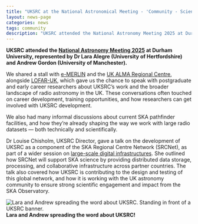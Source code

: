 ```yaml
---
title: "UKSRC at the National Astronomical Meeting - 'Community - Science Through Connection' "
layout: news-page
categories: news
tags: community
description: "UKSRC attended the National Astronomy Meeting 2025 at Durham University, represented by Dr Lara Alegre (University of Hertfordshire) and Andrew Gordon (University of Manchester)."
---
```

**UKSRC attended the [National Astronomy Meeting 2025](https://conference.astro.dur.ac.uk/event/7/) at Durham University, represented by Dr Lara Alegre (University of Hertfordshire) and Andrew Gordon (University of Manchester).**

We shared a stall with [e-MERLIN](https://www.e-merlin.ac.uk/) and the [UK ALMA Regional Centre](https://www.alma.ac.uk/), alongside [LOFAR-UK](https://www.lofar-uk.org/), which gave us the chance to speak with postgraduate and early career researchers about UKSRC’s work and the broader landscape of radio astronomy in the UK. These conversations often touched on career development, training opportunities, and how researchers can get involved with UKSRC development.

We also had many informal discussions about current SKA pathfinder facilities, and how they’re already shaping the way we work with large radio datasets — both technically and scientifically.

Dr Louise Chisholm, UKSRC Director, gave a talk on the development of UKSRC as a component of the SKA Regional Centre Network (SRCNet), as part of a wider session on [large-scale digital infrastructures](https://conference.astro.dur.ac.uk/event/7/sessions/79/#20250707). She outlined how SRCNet will support SKA science by providing distributed data storage, processing, and collaborative infrastructure across partner countries. The talk also covered how UKSRC is contributing to the design and testing of this global network, and how it is working with the UK astronomy community to ensure strong scientific engagement and impact from the SKA Observatory.

![Lara and Andrew spreading the word about UKSRC. Standing in front of a UKSRC banner.](https://www.uksrc.org/assets/images/news/uksrc-nam2025.jpeg)
**Lara and Andrew spreading the word about UKSRC!**

